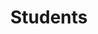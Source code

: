 ---
breadcrumb: <div id="breadcrumb"><a href="index.html">Home</a> <span class="breadcrumb_spacer">&gt;</span>
  <a href="news_events.html">News and Events</a> <span class="breadcrumb_spacer">&gt;</span>
  <a href="departments-4.html">Departments and Courses</a> <span class="breadcrumb_spacer">&gt;</span>
  <a href="english_dep-2.html">Department of English</a> <span class="breadcrumb_spacer">&gt;</span>
  <strong>Students</strong></div>
headerimage: <img alt="" height="105" src="assets/2006/images/banners/departments.jpg" width="472"/>
html_title: Students
layout: 2006_default
left_title:
- <img alt="Dpt. of" border="0" height="33" src="assets/2006/content/gt/fcb6421c7c62628408190d4ca84029e5.png"
  title="Dpt. of" width="98"/>
- <img alt="English" border="0" height="33" src="assets/2006/content/gt/ea21af4705cdbb55fa86a2678edb1e67.png"
  title="English" width="109"/>
old_website: true
permalink: /students-22.html
published: true
subnav:
- <li class="sub_no sub_first"><a href="english_dep.html" title="About">About</a></li>
- <li class="sub_no"><a href="124.0.0.1.0.0.html" title="Faculty">Faculty</a></li>
- <li class="sub_no"><a href="125.0.0.1.0.0.html" title="Courses">Courses</a></li>
- <li class="sub_no"><a href="126.0.0.1.0.0.html" title="Students">Students</a></li>
title: Students
---